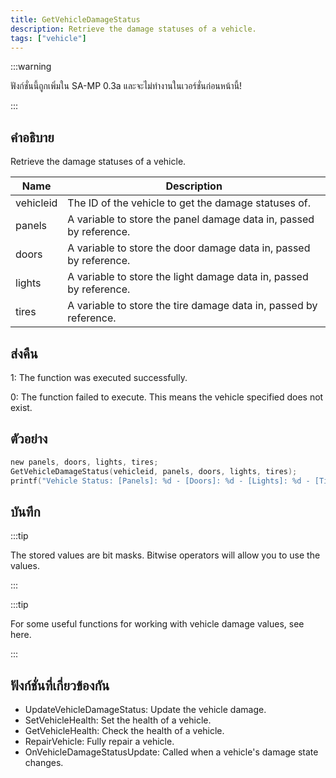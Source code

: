 ```yaml
---
title: GetVehicleDamageStatus
description: Retrieve the damage statuses of a vehicle.
tags: ["vehicle"]
---
```


:::warning

ฟังก์ชั่นนี้ถูกเพิ่มใน SA-MP 0.3a และจะไม่ทำงานในเวอร์ชั่นก่อนหน้านี้!

:::

## คำอธิบาย

Retrieve the damage statuses of a vehicle.

| Name      | Description                                                        |
| --------- | ------------------------------------------------------------------ |
| vehicleid | The ID of the vehicle to get the damage statuses of.               |
| panels    | A variable to store the panel damage data in, passed by reference. |
| doors     | A variable to store the door damage data in, passed by reference.  |
| lights    | A variable to store the light damage data in, passed by reference. |
| tires     | A variable to store the tire damage data in, passed by reference.  |

## ส่งคืน

1: The function was executed successfully.

0: The function failed to execute. This means the vehicle specified does not exist.

## ตัวอย่าง

```c
new panels, doors, lights, tires;
GetVehicleDamageStatus(vehicleid, panels, doors, lights, tires);
printf("Vehicle Status: [Panels]: %d - [Doors]: %d - [Lights]: %d - [Tires]: %d", panels, doors, lights, tires);
```

## บันทึก

:::tip

The stored values are bit masks. Bitwise operators will allow you to use the values.

:::

:::tip

For some useful functions for working with vehicle damage values, see here.

:::

## ฟังก์ชั่นที่เกี่ยวข้องกัน

- UpdateVehicleDamageStatus: Update the vehicle damage.
- SetVehicleHealth: Set the health of a vehicle.
- GetVehicleHealth: Check the health of a vehicle.
- RepairVehicle: Fully repair a vehicle.
- OnVehicleDamageStatusUpdate: Called when a vehicle's damage state changes.
